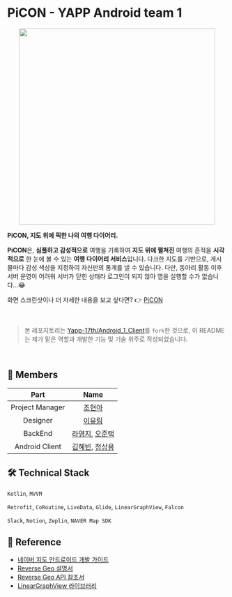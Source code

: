 # PiCON - YAPP Android team 1


<center><img src="app_combination_logo.png" width="450" /></center>

**PiCON, 지도 위에 픽한 나의 여행 다이어리.**

 

**PiCON**은, **심플하고 감성적으로** 여행을 기록하여 **지도 위에 펼쳐진** 여행의 흔적을 **시각적으로** 한 눈에 볼 수 있는 **여행 다이어리 서비스**입니다. 다크한 지도를 기반으로, 게시물마다 감성 색상을 지정하여 자신만의 통계를 낼 수 있습니다. 다만, 동아리 활동 이후 서버 운영이 어려워 서버가 닫힌 상태라 로그인이 되지 않아 앱을 실행할 수가 없습니다...😂

 

화면 스크린샷이나 더 자세한 내용을 보고 싶다면? 👉 [PiCON](./PiCON.pdf)

<br />

> 본 레포지토리는 [Yapp-17th/Android_1_Client](https://github.com/Yapp-17th/Android_1_Client)를 `fork`한 것으로, 이 README는 제가 맡은 역할과 개발한 기능 및 기술 위주로 작성되었습니다.

<br />

## 👥 Members
| Part | Name |
| :-: | :------: |
| Project Manager | [조현아](https://github.com/ChoHnA) |
| Designer | [이유림](https://github.com/unispacos) |
| BackEnd | [라영지](https://github.com/Rayoungji), [오준택](https://github.com/ohjuntaek) |
| Android Client | [김혜빈](https://github.com/kimhyebeen), [정상용](https://github.com/NackUn) |

 

## 🛠 Technical Stack
`Kotlin`, `MVVM`

 

`Retrofit`, `CoRoutine`, `LiveData`, `Glide`, `LinearGraphView`, `Falcon`

 

`Slack`, `Notion`, `Zeplin`, `NAVER Map SDK`

 

## 📖 Reference
* [네이버 지도 안드로이드 개발 가이드](https://navermaps.github.io/android-map-sdk/guide-ko/0.html)
* [Reverse Geo 설명서](https://docs.ncloud.com/ko/naveropenapi_v3/maps/reverse-geocoding/reverse-geocoding.html)
* [Reverse Geo API 참조서](https://apidocs.ncloud.com/ko/ai-naver/maps_reverse_geocoding/gc/)
* [LinearGraphView 라이브러리](https://github.com/swapnil1104/LinearGraphView?utm_source=android-arsenal.com&utm_medium=referral&utm_campaign=7928)
